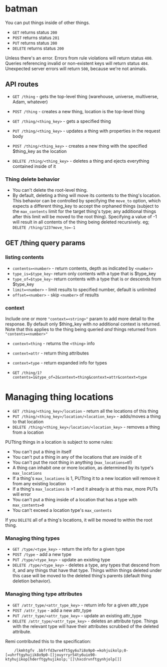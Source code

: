 # batman
You can put things inside of other things.


* `GET` returns status `200`
* `POST` returns status `201`
* `PUT` returns status `200`
* `DELETE` returns status `200`

Unless there's an error. Errors from rule violations will return status `400`. Queries referencing
invalid or non-existent keys will return status `404`. Unexpected server errors will return `500`,
because we're not animals.

## API routes

* `GET /thing` - gets the top-level thing (warehouse, universe, multiverse, Adam, whatever)
* `POST /thing` - creates a new thing, location is the top-level thing

* `GET /thing/<thing_key>` - gets a specified thing
* `PUT /thing/<thing_key>` - updates a thing with properties in the request body
* `POST /thing/<thing_key>` - creates a new thing with the specified $thing_key as the location
* `DELETE /thing/<thing_key>` - deletes a thing and ejects everything contained inside of it

### Thing delete behavior

* You can't delete the root-level thing.
* By default, deleting a thing will move its contents to the thing's location.
  This behavior can be controlled by specifying the `move_to` option, which expects a different
  thing_key to accept the orphaned things (subject to the `max_contents` limit for the target
  thing's type; any additional things after this limit will be moved to the root thing).
  Specifying a value of -1 will result in all contents of the thing being deleted recursively.
  eg; `DELETE /thing/123?move_to=-1`


## GET /thing query params

### listing contents

* `contents=<number>` - return contents, depth as indicated by `<number>`
* `type_is=$type_key`- return only contents with a type that is $type_key
* `type_of=$type_key`- return contents with a type that is or descends from $type_key
* `limit=<number>` - limit results to specified number, default is unlimited
* `offset=<number>` - skip `<number>` of results

### context
Include one or more `"context=<string>"` param to add more detail to the response.
By default only $thing_key with _no_ additional context is returned.
Note that this applies to the thing being queried _and_ things returned from `"contents=<number>"`

* `context=thing` - returns the `<thing>` info
* `context=attr` - return thing attributes
* `context=type` - return expanded info for types

* `GET /thing/1?contents=1&type_of=2&context=thing&context=attr&context=type`


# Managing thing locations

* `GET /thing/<thing_key>/location` - return all the locations of this thing
* `PUT /thing/<thing_key>/location/<location_key>` - adds/moves a thing to that location
* `DELETE /thing/<thing_key>/location/<location_key>` - removes a thing from a location

PUTting things in a location is subject to some rules:

* You can't put a thing in itself
* You can't put a thing in any of the locations that are inside of it
* You can't put the root thing in anything (`max_locations=0`!)
* A thing can inhabit one or more location, as determined by its type's
  `max_locations`
* If a thing's `max_locations` is 1, PUTting it to a new location will remove
  it from any existing location
* If a thing's `max_locations` is >1 and it already is at this max,
  more PUTs will error
* You can't put a thing inside of a location that has a type with `max_contents=0`
* You can't exceed a location type's `max_contents`

If you `DELETE` all of a thing's locations, it will be moved to within the root thing.

### Managing thing types

* `GET /type/<type_key>` - return the info for a given type
* `POST /type` - add a new type
* `PUT /type/<type_key>` - update an existing type
* `DELETE /type/<type_key>` - deletes a type, any types that descend from it, and any things that have
                          that type. Things within things deleted under this case will be moved to
                          the deleted thing's parents (default thing deletion behavior).

### Managing thing type attributes

* `GET /attr_type/<attr_type_key>` - return info for a given attr_type
* `POST /attr_type` - add a new attr_type
* `PUT /attr_type/<attr_type_key>` - update an existing attr_type
* `DELETE /attr_type/<attr_type_key>` - deletes an attribute type. Things with the relevant type will
                                    have their attributes scrubbed of the deleted attribute.


Remi contributed this to the specification:

```
    /lkmhtgfv .bbfrfd3wre4ft5gy6u7i8o9p0-=kohjuikolp;0-[=uhrftgyhujik8o9p0-[]jouyrryr54ty6uio90-ktyhujikop[hderftgyhujikolp;'[]\hxcdrvnftgynhjolp[]]
```
